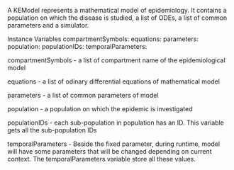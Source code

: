 A KEModel represents a mathematical model of epidemiology. It contains a population on which the disease is studied, a list of ODEs, a list of common parameters and a simulator.

Instance Variables
	compartmentSymbols:		<Dictionary>
	equations:		<OrderedCollection>
	parameters:		<Dictionary>
	population:		<KEPopulation>
	populationIDs:		<OrderedCollection>
	temporalParameters:		<Dictionary>

compartmentSymbols
	- a list of compartment name of the epidemiological model

equations
	- a list of odinary differential equations of mathematical model

parameters
	- a list of common parameters of model

population
	- a population on which the epidemic is investigated

populationIDs
	- each sub-population in population has an ID. This variable gets all the sub-population IDs

temporalParameters
	- Beside the fixed parameter, during runtime, model will have some parameters that will be changed depending on current context. The temporalParameters variable store all these values.
